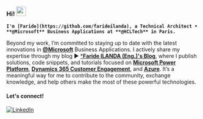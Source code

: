 ### Hi! <img src="https://emojis.slackmojis.com/emojis/images/1536351075/4594/blob-wave.gif" width="25"/>

**`I'm [Faride](https://github.com/farideilanda), a Technical Architect • **@Microsoft** Business Applications at **@HCLTech** in Paris.`**

Beyond my work, I’m committed to staying up to date with the latest innovations in [**@Microsoft**](https://github.com/microsoft) Business Applications. I actively share my expertise through my blog ► [***Faride ILANDA (Eng.)'s Blog**](https://farideilanda.wixsite.com/blog), where I publish solutions, code snippets, and tutorials focused on [**Microsoft Power Platform**](https://www.microsoft.com/en-us/power-platform), [**Dynamics 365 Customer Engagement**](https://www.microsoft.com/en-us/dynamics-365), and [**Azure**](https://azure.microsoft.com/en-us/). It’s a meaningful way for me to contribute to the community, exchange knowledge, and help others make the most of these powerful technologies.

#### Let's connect!
[<img alt="LinkedIn" src="https://img.shields.io/badge/LinkedIn-%230E76A8.svg?&style=for-the-badge&logo=LinkedIn&logoColor=white" />](https://www.linkedin.com/in/faride-ilanda)

